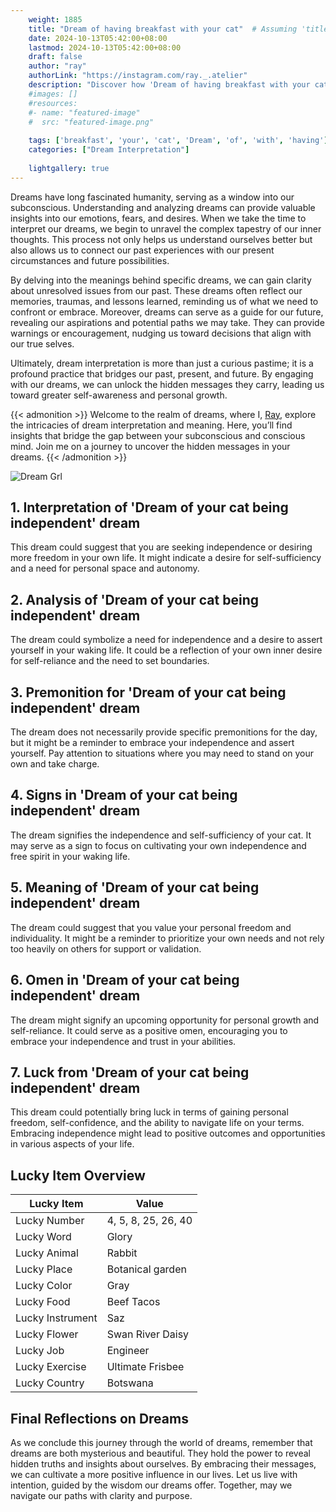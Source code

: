 ```yaml
---
    weight: 1885
    title: "Dream of having breakfast with your cat"  # Assuming 'title' column exists
    date: 2024-10-13T05:42:00+08:00
    lastmod: 2024-10-13T05:42:00+08:00
    draft: false
    author: "ray"
    authorLink: "https://instagram.com/ray._.atelier"
    description: "Discover how 'Dream of having breakfast with your cat' can interpret your future and uncover its significant meanings in your life."
    #images: []
    #resources:
    #- name: "featured-image"
    #  src: "featured-image.png"
    
    tags: ['breakfast', 'your', 'cat', 'Dream', 'of', 'with', 'having']
    categories: ["Dream Interpretation"]
    
    lightgallery: true
---
```

    
Dreams have long fascinated humanity, serving as a window into our subconscious. Understanding and analyzing dreams can provide valuable insights into our emotions, fears, and desires. When we take the time to interpret our dreams, we begin to unravel the complex tapestry of our inner thoughts. This process not only helps us understand ourselves better but also allows us to connect our past experiences with our present circumstances and future possibilities.

By delving into the meanings behind specific dreams, we can gain clarity about unresolved issues from our past. These dreams often reflect our memories, traumas, and lessons learned, reminding us of what we need to confront or embrace. Moreover, dreams can serve as a guide for our future, revealing our aspirations and potential paths we may take. They can provide warnings or encouragement, nudging us toward decisions that align with our true selves.

Ultimately, dream interpretation is more than just a curious pastime; it is a profound practice that bridges our past, present, and future. By engaging with our dreams, we can unlock the hidden messages they carry, leading us toward greater self-awareness and personal growth.

{{< admonition >}}
Welcome to the realm of dreams, where I, [Ray](https://instagram.com/ray._.atelier), explore the intricacies of dream interpretation and meaning. Here, you’ll find insights that bridge the gap between your subconscious and conscious mind. Join me on a journey to uncover the hidden messages in your dreams.
{{< /admonition >}}

![Dream Grl](https://cdn.pixabay.com/photo/2017/11/02/03/35/gothic-2910057_1280.jpg "Dream Grl")

## 1. Interpretation of 'Dream of your cat being independent' dream
 This dream could suggest that you are seeking independence or desiring more freedom in your own life. It might indicate a desire for self-sufficiency and a need for personal space and autonomy.

## 2. Analysis of 'Dream of your cat being independent' dream
 The dream could symbolize a need for independence and a desire to assert yourself in your waking life. It could be a reflection of your own inner desire for self-reliance and the need to set boundaries.

## 3. Premonition for 'Dream of your cat being independent' dream
 The dream does not necessarily provide specific premonitions for the day, but it might be a reminder to embrace your independence and assert yourself. Pay attention to situations where you may need to stand on your own and take charge.

## 4. Signs in 'Dream of your cat being independent' dream
 The dream signifies the independence and self-sufficiency of your cat. It may serve as a sign to focus on cultivating your own independence and free spirit in your waking life.

## 5. Meaning of 'Dream of your cat being independent' dream
 The dream could suggest that you value your personal freedom and individuality. It might be a reminder to prioritize your own needs and not rely too heavily on others for support or validation.

## 6. Omen in 'Dream of your cat being independent' dream
 The dream might signify an upcoming opportunity for personal growth and self-reliance. It could serve as a positive omen, encouraging you to embrace your independence and trust in your abilities.

## 7. Luck from 'Dream of your cat being independent' dream
 This dream could potentially bring luck in terms of gaining personal freedom, self-confidence, and the ability to navigate life on your terms. Embracing independence might lead to positive outcomes and opportunities in various aspects of your life.

## Lucky Item Overview
| Lucky Item          | Value              |
|---------------|--------------------|
| Lucky Number        | 4, 5, 8, 25, 26, 40  |
| Lucky Word          | Glory |
| Lucky Animal        | Rabbit |
| Lucky Place         | Botanical garden     |
| Lucky Color         | Gray     |
| Lucky Food          | Beef Tacos      |
| Lucky Instrument    | Saz |
| Lucky Flower        | Swan River Daisy    |
| Lucky Job           | Engineer       |
| Lucky Exercise      | Ultimate Frisbee  |
| Lucky Country       | Botswana    |


##  Final Reflections on Dreams

As we conclude this journey through the world of dreams, remember that dreams are both mysterious and beautiful. They hold the power to reveal hidden truths and insights about ourselves. By embracing their messages, we can cultivate a more positive influence in our lives. Let us live with intention, guided by the wisdom our dreams offer. Together, may we navigate our paths with clarity and purpose.
